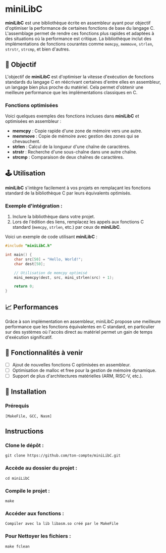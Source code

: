 # miniLibC

**miniLibC** est une bibliothèque écrite en assembleur ayant pour objectif d'optimiser la performance de certaines fonctions de base du langage C. L'assemblage permet de rendre ces fonctions plus rapides et adaptées à des situations où la performance est critique. La bibliothèque inclut des implémentations de fonctions courantes comme `memcpy`, `memmove`, `strlen`, `strstr`, `strcmp`, et bien d'autres.

## 🚀 Objectif

L'objectif de **miniLibC** est d'optimiser la vitesse d'exécution de fonctions standards du langage C en réécrivant certaines d'entre elles en assembleur, un langage bien plus proche du matériel. Cela permet d'obtenir une meilleure performance que les implémentations classiques en C.

### Fonctions optimisées

Voici quelques exemples des fonctions incluses dans **miniLibC** et optimisées en assembleur :

- **memcpy** : Copie rapide d'une zone de mémoire vers une autre.
- **memmove** : Copie de mémoire avec gestion des zones qui se chevauchent.
- **strlen** : Calcul de la longueur d'une chaîne de caractères.
- **strstr** : Recherche d'une sous-chaîne dans une autre chaîne.
- **strcmp** : Comparaison de deux chaînes de caractères.

## 🕹️ Utilisation

**miniLibC** s'intègre facilement à vos projets en remplaçant les fonctions standard de la bibliothèque C par leurs équivalents optimisés.

### Exemple d'intégration :

1. Inclure la bibliothèque dans votre projet.
2. Lors de l'édition des liens, remplacez les appels aux fonctions C standard (`memcpy`, `strlen`, etc.) par ceux de **miniLibC**.

Voici un exemple de code utilisant **miniLibC** :

```c
#include "miniLibC.h"

int main() {
    char src[50] = "Hello, World!";
    char dest[50];

    // Utilisation de memcpy optimisé
    mini_memcpy(dest, src, mini_strlen(src) + 1);

    return 0;
}
```

## 📈 Performances

Grâce à son implémentation en assembleur, miniLibC propose une meilleure performance que les fonctions équivalentes en C standard, en particulier sur des systèmes où l'accès direct au matériel permet un gain de temps d'exécution significatif.

## 🚧 Fonctionnalités à venir

- [ ] Ajout de nouvelles fonctions C optimisées en assembleur.
- [ ] Optimisation de malloc et free pour la gestion de mémoire dynamique.
- [ ] Support de plus d'architectures matérielles (ARM, RISC-V, etc.).

## 🚀 Installation
### Prérequis

    [MakeFile, GCC, Nasm]

## Instructions

### Clone le dépôt :

    git clone https://github.com/ton-compte/miniLibC.git

### Accède au dossier du projet :

    cd miniLibC

### Compile le projet :

    make

### Accéder aux fonctions :

    Compiler avec la lib libasm.so créé par le MakeFile

### Pour Nettoyer les fichiers :

    make fclean

